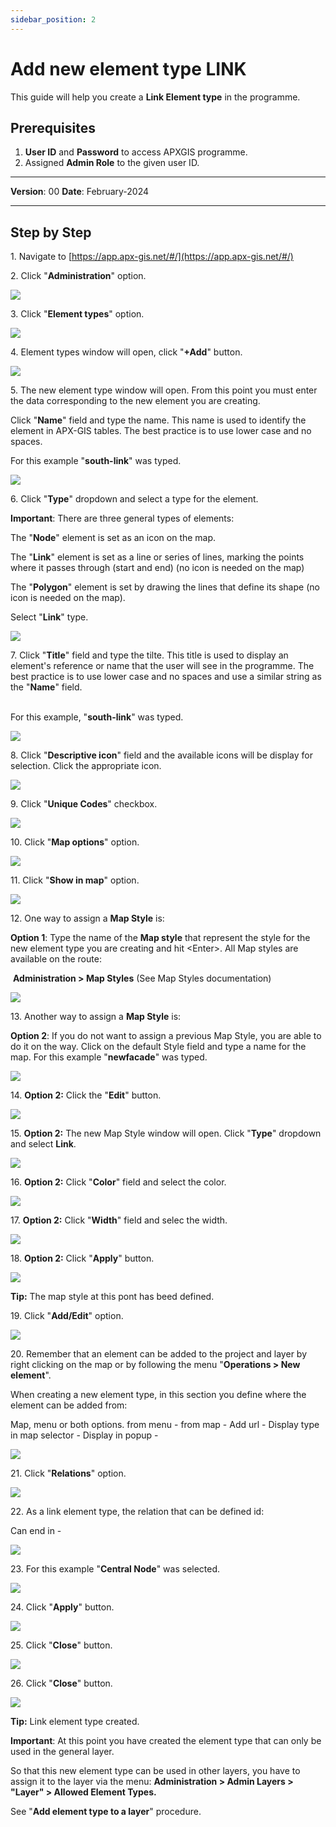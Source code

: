```yaml
---
sidebar_position: 2
---
```


# Add new element type LINK

This guide will help you create a **Link Element type** in the programme.

## **Prerequisites**
1.	**User ID** and **Password** to access APXGIS programme.
2.	Assigned **Admin Role** to the given user ID.


------------

**Version**: 00
**Date**: February-2024

------------
## **Step by Step**

1\. Navigate to [https://app.apx-gis.net/#/](https://app.apx-gis.net/#/)


2\. Click "**Administration**" option.

![](https://ajeuwbhvhr.cloudimg.io/colony-recorder.s3.amazonaws.com/files/2024-01-04/4d34571e-27a1-4060-a81d-91c50bddb785/ascreenshot.jpeg?tl_px=0,0&br_px=1146,640&force_format=png&width=1120.0&wat=1&wat_opacity=1&wat_gravity=northwest&wat_url=https://colony-recorder.s3.amazonaws.com/images/watermarks/14B8A6_standard.png&wat_pad=98,40)


3\. Click "**Element types**" option.

![](https://ajeuwbhvhr.cloudimg.io/colony-recorder.s3.amazonaws.com/files/2024-01-04/613cbfcb-f5b7-4b69-983d-d6144a452008/ascreenshot.jpeg?tl_px=0,0&br_px=1146,640&force_format=png&width=1120.0&wat=1&wat_opacity=1&wat_gravity=northwest&wat_url=https://colony-recorder.s3.amazonaws.com/images/watermarks/14B8A6_standard.png&wat_pad=74,272)


4\. Element types window will open, click "**\+Add**" button.

![](https://ajeuwbhvhr.cloudimg.io/colony-recorder.s3.amazonaws.com/files/2024-01-04/2c953760-99af-454e-9fec-ca56c818b944/ascreenshot.jpeg?tl_px=0,0&br_px=1719,887&force_format=png&width=1120.0&wat=1&wat_opacity=1&wat_gravity=northwest&wat_url=https://colony-recorder.s3.amazonaws.com/images/watermarks/14B8A6_standard.png&wat_pad=141,527)


5\. The new element type window will open. From this point you must enter the data corresponding to the new element you are creating.


 Click "**Name**" field and type the name. This name is used to identify the element in APX-GIS tables. The best practice is to use lower case and no spaces.

 For this example "**south-link**" was typed.

![](https://ajeuwbhvhr.cloudimg.io/colony-recorder.s3.amazonaws.com/files/2024-01-04/b8366e29-5efb-4236-8808-e1e2bc1124df/user_cropped_screenshot.jpeg?tl_px=0,0&br_px=825,461&force_format=png&width=826&wat_scale=73&wat=1&wat_opacity=1&wat_gravity=northwest&wat_url=https://colony-recorder.s3.amazonaws.com/images/watermarks/14B8A6_standard.png&wat_pad=115,43)


6\. Click "**Type**" dropdown and select a type for the element.

**Important**: There are three general types of elements:

The "**Node**" element is set as an icon on the map.

The "**Link**" element is set as a line or series of lines, marking the points where it passes through (start and end) (no icon is needed on the map)

The "**Polygon**" element is set by drawing the lines that define its shape (no icon is needed on the map).

Select "**Link**" type.

![](https://ajeuwbhvhr.cloudimg.io/colony-recorder.s3.amazonaws.com/files/2024-01-04/d1820b6b-02c7-4f4f-8a51-06fe666b9b62/user_cropped_screenshot.jpeg?tl_px=0,0&br_px=825,461&force_format=png&width=826&wat_scale=73&wat=1&wat_opacity=1&wat_gravity=northwest&wat_url=https://colony-recorder.s3.amazonaws.com/images/watermarks/14B8A6_standard.png&wat_pad=125,82)


7\. Click "**Title**" field and type the tilte. This title is used to display an element's reference or name that the user will see in the programme. The best practice is to use lower case and no spaces and use a similar string as the "**Name**" field.

\
 For this example, "**south-link**" was typed.

![](https://ajeuwbhvhr.cloudimg.io/colony-recorder.s3.amazonaws.com/files/2024-01-04/421aadd2-ec6a-488c-aed3-168cef47411c/user_cropped_screenshot.jpeg?tl_px=0,0&br_px=825,461&force_format=png&width=826&wat_scale=73&wat=1&wat_opacity=1&wat_gravity=northwest&wat_url=https://colony-recorder.s3.amazonaws.com/images/watermarks/14B8A6_standard.png&wat_pad=127,132)


8\. Click "**Descriptive icon**" field and the available icons will be display for selection. Click the appropriate icon.

![](https://ajeuwbhvhr.cloudimg.io/colony-recorder.s3.amazonaws.com/files/2024-01-04/7386d56b-c455-49d0-8584-c972221a117f/user_cropped_screenshot.jpeg?tl_px=0,0&br_px=1146,640&force_format=png&width=1120.0&wat=1&wat_opacity=1&wat_gravity=northwest&wat_url=https://colony-recorder.s3.amazonaws.com/images/watermarks/14B8A6_standard.png&wat_pad=96,168)


9\. Click "**Unique Codes**" checkbox.

![](https://ajeuwbhvhr.cloudimg.io/colony-recorder.s3.amazonaws.com/files/2024-01-04/d8718b63-a803-411b-9b58-7deb98376e0d/ascreenshot.jpeg?tl_px=0,0&br_px=1719,887&force_format=png&width=1120.0&wat=1&wat_opacity=1&wat_gravity=northwest&wat_url=https://colony-recorder.s3.amazonaws.com/images/watermarks/14B8A6_standard.png&wat_pad=-15,149)


10\. Click "**Map options**" option.

![](https://ajeuwbhvhr.cloudimg.io/colony-recorder.s3.amazonaws.com/files/2024-01-04/272f9ccd-8068-4b34-aa56-0fed68a1a79e/ascreenshot.jpeg?tl_px=0,167&br_px=825,628&force_format=png&width=826&wat_scale=73&wat=1&wat_opacity=1&wat_gravity=northwest&wat_url=https://colony-recorder.s3.amazonaws.com/images/watermarks/14B8A6_standard.png&wat_pad=51,204)


11\. Click "**Show in map**" option.

![](https://ajeuwbhvhr.cloudimg.io/colony-recorder.s3.amazonaws.com/files/2024-01-04/ebf23d8d-c08c-400f-8419-4394305be4e5/ascreenshot.jpeg?tl_px=0,221&br_px=825,682&force_format=png&width=826&wat_scale=73&wat=1&wat_opacity=1&wat_gravity=northwest&wat_url=https://colony-recorder.s3.amazonaws.com/images/watermarks/14B8A6_standard.png&wat_pad=36,204)


12\. One way to assign a **Map Style** is:

**Option 1**: Type the name of the **Map style** that represent the style for the new element type you are creating and hit &lt;Enter&gt;. All Map styles are available on the route:

 **Administration &gt; Map Styles** (See Map Styles documentation)

![](https://ajeuwbhvhr.cloudimg.io/colony-recorder.s3.amazonaws.com/files/2024-01-04/fde8ba22-1f37-4d11-b7eb-d9aa7614023f/user_cropped_screenshot.jpeg?tl_px=0,225&br_px=1146,866&force_format=png&width=1120.0&wat=1&wat_opacity=1&wat_gravity=northwest&wat_url=https://colony-recorder.s3.amazonaws.com/images/watermarks/14B8A6_standard.png&wat_pad=110,277)


13\. Another way to assign a **Map Style** is:

**Option 2**: If you do not want to assign a previous Map Style, you are able to do it on the way. Click on the default Style field and type a name for the map. For this example "**newfacade**" was typed.

![](https://ajeuwbhvhr.cloudimg.io/colony-recorder.s3.amazonaws.com/files/2024-01-24/520c1a16-7cd7-49dd-ade7-03fe6dcc0887/user_cropped_screenshot.jpeg?tl_px=0,0&br_px=849,882&force_format=png&width=1078&wat_scale=96&wat=1&wat_opacity=1&wat_gravity=northwest&wat_url=https://colony-recorder.s3.amazonaws.com/images/watermarks/14B8A6_standard.png&wat_pad=174,664)


14\. **Option 2:** Click the "**Edit**" button.

![](https://ajeuwbhvhr.cloudimg.io/colony-recorder.s3.amazonaws.com/files/2024-01-24/64d89a3f-a934-4b98-b389-935b7f6ffae1/user_cropped_screenshot.jpeg?tl_px=0,0&br_px=849,882&force_format=png&width=1078&wat_scale=96&wat=1&wat_opacity=1&wat_gravity=northwest&wat_url=https://colony-recorder.s3.amazonaws.com/images/watermarks/14B8A6_standard.png&wat_pad=352,659)


15\. **Option 2:** The new Map Style window will open. Click "**Type**" dropdown and select **Link**.

![](https://ajeuwbhvhr.cloudimg.io/colony-recorder.s3.amazonaws.com/files/2024-01-24/3787508f-c680-430c-a3a2-8e540665e1a9/user_cropped_screenshot.jpeg?tl_px=0,0&br_px=586,882&force_format=png&width=744&wat_scale=66&wat=1&wat_opacity=1&wat_gravity=northwest&wat_url=https://colony-recorder.s3.amazonaws.com/images/watermarks/14B8A6_standard.png&wat_pad=659,124)


16\. **Option 2:** Click "**Color**" field and select the color.

![](https://ajeuwbhvhr.cloudimg.io/colony-recorder.s3.amazonaws.com/files/2024-01-24/7454cc83-0920-4a59-9b1b-5019635422a7/user_cropped_screenshot.jpeg?tl_px=0,0&br_px=586,882&force_format=png&width=744&wat_scale=66&wat=1&wat_opacity=1&wat_gravity=northwest&wat_url=https://colony-recorder.s3.amazonaws.com/images/watermarks/14B8A6_standard.png&wat_pad=582,189)


17\. **Option 2:** Click "**Width**" field and selec the width.

![](https://ajeuwbhvhr.cloudimg.io/colony-recorder.s3.amazonaws.com/files/2024-01-24/af03b9ac-c039-4941-81d0-461f46006b34/user_cropped_screenshot.jpeg?tl_px=0,0&br_px=586,884&force_format=png&width=742&wat_scale=66&wat=1&wat_opacity=1&wat_gravity=northwest&wat_url=https://colony-recorder.s3.amazonaws.com/images/watermarks/14B8A6_standard.png&wat_pad=600,245)


18\. **Option 2:** Click "**Apply**" button.

![](https://ajeuwbhvhr.cloudimg.io/colony-recorder.s3.amazonaws.com/files/2024-01-24/8d64d74d-7e90-44b3-ae56-adf9c038b81b/user_cropped_screenshot.jpeg?tl_px=0,0&br_px=586,882&force_format=png&width=744&wat_scale=66&wat=1&wat_opacity=1&wat_gravity=northwest&wat_url=https://colony-recorder.s3.amazonaws.com/images/watermarks/14B8A6_standard.png&wat_pad=337,1062)


**Tip:** The map style at this pont has beed defined.


19\. Click "**Add/Edit**" option.

![](https://ajeuwbhvhr.cloudimg.io/colony-recorder.s3.amazonaws.com/files/2024-01-04/62274910-bbeb-47d8-a6ba-4a3ffa535579/user_cropped_screenshot.jpeg?tl_px=0,0&br_px=1719,887&force_format=png&width=1120.0&wat=1&wat_opacity=1&wat_gravity=northwest&wat_url=https://colony-recorder.s3.amazonaws.com/images/watermarks/14B8A6_standard.png&wat_pad=-9,251)


20\. Remember that an element can be added to the project and layer by right clicking on the map or by following the menu "**Operations &gt; New element**". 

When creating a new element type, in this section you define where the element can be added from:


Map, menu or both options.
from menu -
from map -
Add url -
Display type in map selector -
Display in popup -

![](https://ajeuwbhvhr.cloudimg.io/colony-recorder.s3.amazonaws.com/files/2024-01-04/0d3c869b-7da3-4e3a-8c12-3a0f4617c827/user_cropped_screenshot.jpeg?tl_px=0,0&br_px=1921,887&force_format=png&width=1120.0)


21\. Click "**Relations**" option.

![](https://ajeuwbhvhr.cloudimg.io/colony-recorder.s3.amazonaws.com/files/2024-01-04/dbe31fb2-c504-423a-a15d-5f76ca4f1bb0/ascreenshot.jpeg?tl_px=0,246&br_px=1146,887&force_format=png&width=1120.0&wat=1&wat_opacity=1&wat_gravity=northwest&wat_url=https://colony-recorder.s3.amazonaws.com/images/watermarks/14B8A6_standard.png&wat_pad=5,320)


22\. As a link element type, the relation that can be defined id: 

Can end in -

![](https://ajeuwbhvhr.cloudimg.io/colony-recorder.s3.amazonaws.com/files/2024-01-04/96ceb5b8-0c3d-4651-97bb-3a111e2befa4/ascreenshot.jpeg?tl_px=0,117&br_px=1376,887&force_format=png&width=1120.0&wat=1&wat_opacity=1&wat_gravity=northwest&wat_url=https://colony-recorder.s3.amazonaws.com/images/watermarks/14B8A6_standard.png&wat_pad=462,315)


23\. For this example "**Central Node**" was selected.

![](https://ajeuwbhvhr.cloudimg.io/colony-recorder.s3.amazonaws.com/files/2024-01-04/17dd07fc-1a08-40ea-abb9-59caf26c17a4/ascreenshot.jpeg?tl_px=0,425&br_px=825,887&force_format=png&width=826&wat_scale=73&wat=1&wat_opacity=1&wat_gravity=northwest&wat_url=https://colony-recorder.s3.amazonaws.com/images/watermarks/14B8A6_standard.png&wat_pad=197,226)


24\. Click "**Apply**" button.

![](https://ajeuwbhvhr.cloudimg.io/colony-recorder.s3.amazonaws.com/files/2024-01-04/d66a6b64-9808-4ebe-bbc5-600edfc3ead7/ascreenshot.jpeg?tl_px=0,425&br_px=825,887&force_format=png&width=826&wat_scale=73&wat=1&wat_opacity=1&wat_gravity=northwest&wat_url=https://colony-recorder.s3.amazonaws.com/images/watermarks/14B8A6_standard.png&wat_pad=271,414)


25\. Click "**Close**" button.

![](https://ajeuwbhvhr.cloudimg.io/colony-recorder.s3.amazonaws.com/files/2024-01-04/c704b51e-a6b3-47c9-ab4e-70bf062f7152/ascreenshot.jpeg?tl_px=489,0&br_px=1865,769&force_format=png&width=1120.0&wat=1&wat_opacity=1&wat_gravity=northwest&wat_url=https://colony-recorder.s3.amazonaws.com/images/watermarks/14B8A6_standard.png&wat_pad=524,171)


26\. Click "**Close**" button.

![](https://ajeuwbhvhr.cloudimg.io/colony-recorder.s3.amazonaws.com/files/2024-01-04/7c7117f1-bd1a-4200-8164-6afca9ee7c69/ascreenshot.jpeg?tl_px=0,246&br_px=1146,887&force_format=png&width=1120.0&wat=1&wat_opacity=1&wat_gravity=northwest&wat_url=https://colony-recorder.s3.amazonaws.com/images/watermarks/14B8A6_standard.png&wat_pad=292,561)


**Tip:** Link element type created.

**Important**: At this point you have created the element type that can only be used in the general layer.

So that this new element type can be used in other layers, you have to assign it to the layer via the menu: **Administration &gt; Admin Layers &gt; "Layer" &gt; Allowed Element Types.**

See "**Add element type to a layer**" procedure.


